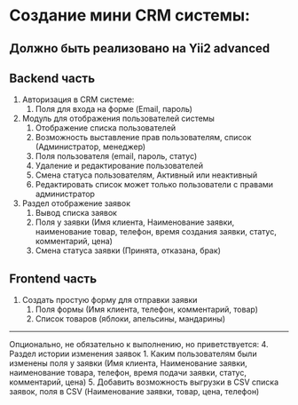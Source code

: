 # Создание мини CRM системы:
## Должно быть реализовано на Yii2 advanced
## Backend часть
1. Авторизация в CRM системе:
    1. Поля для входа на форме (Email, пароль)
2. Модуль для отображения пользователей системы
    1. Отображение списка пользователей
    2. Возможность выставление прав пользователям, список (Администратор, менеджер)
    3. Поля пользователя (email, пароль, статус)
    4. Удаление и редактирование пользователей
    5. Смена статуса пользователям, Активный или неактивный
    6. Редактировать список может только пользователи с правами администратор
3. Раздел отображение заявок
    1. Вывод списка заявок
    2. Поля у заявки (Имя клиента, Наименование заявки, наименование товар, телефон, время создания заявки, статус, комментарий, цена)
    3. Смена статуса заявки (Принята, отказана, брак)
## Frontend часть
1. Создать простую форму для отправки заявки
    1. Поля формы (Имя клиента, телефон, комментарий, товар)
    2. Список товаров (яблоки, апельсины, мандарины)


----
Опционально, не обязательно к выполнению, но приветствуется:
4. Раздел истории изменения заявок
    1. Каким пользователям были изменены поля у заявки (Имя клиента, Наименование заявки, наименование товара, телефон, время подачи заявки, статус, комментарий, цена)
5. Добавить возможность выгрузки в CSV списка заявок, поля в CSV (Наименование заявки, товар, цена, телефон)
